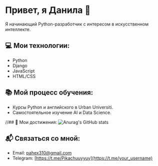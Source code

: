 # Привет, я Данила 👋

Я начинающий Python-разработчик с интересом в искусственном интеллекте.

## 💻 Мои технологии:
- Python
- Django
- JavaScript
- HTML/CSS

## 📚 Мой процесс обучения:
- Курсы Python и английского в Urban Universiti.
- Самостоятельное изучение AI и Data Science.

//## 🚀 Мои достижения:
![Anurag's GitHub stats](https://github-readme-stats.vercel.app/api?username=danilavak&show_icons=true&count_private=true)

## 📬 Связаться со мной:
- Email: pahex310@gmail.com
- Telegram: [https://t.me/Pikachuuyyuy](https://t.me/your_username)

<!-- ## 🌐 Мои проекты:
- [Проект 1](https://github.com/username/project1)
- [Проект 2](https://github.com/username/project2) -->

